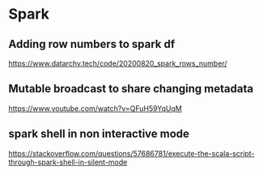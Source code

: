 # Spark

## Adding row numbers to spark df
https://www.datarchy.tech/code/20200820_spark_rows_number/

## Mutable broadcast to share changing metadata
https://www.youtube.com/watch?v=QFuH59YqUqM

## spark shell in non interactive mode
https://stackoverflow.com/questions/57686781/execute-the-scala-script-through-spark-shell-in-silent-mode
